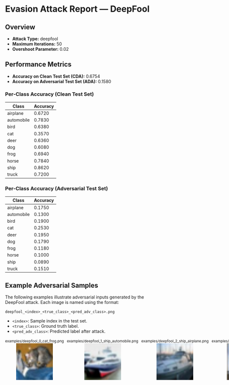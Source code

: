 # Evasion Attack Report — DeepFool

## Overview

- **Attack Type:** deepfool
- **Maximum Iterations:** 50
- **Overshoot Parameter:** 0.02

## Performance Metrics

- **Accuracy on Clean Test Set (CDA):** 0.6754
- **Accuracy on Adversarial Test Set (ADA):** 0.1580

### Per‑Class Accuracy (Clean Test Set)

| Class | Accuracy |
|-------|----------|
| airplane | 0.6720 |
| automobile | 0.7830 |
| bird | 0.6380 |
| cat | 0.3570 |
| deer | 0.6360 |
| dog | 0.6080 |
| frog | 0.6940 |
| horse | 0.7840 |
| ship | 0.8620 |
| truck | 0.7200 |

### Per‑Class Accuracy (Adversarial Test Set)

| Class | Accuracy |
|-------|----------|
| airplane | 0.1750 |
| automobile | 0.1300 |
| bird | 0.1900 |
| cat | 0.2530 |
| deer | 0.1950 |
| dog | 0.1790 |
| frog | 0.1180 |
| horse | 0.1000 |
| ship | 0.0890 |
| truck | 0.1510 |

## Example Adversarial Samples

The following examples illustrate adversarial inputs generated by the DeepFool attack. Each image is named using the format:

```
deepfool_<index>_<true_class>_<pred_adv_class>.png
```
- `<index>`: Sample index in the test set.
- `<true_class>`: Ground truth label.
- `<pred_adv_class>`: Predicted label after attack.

<div style="display: flex; gap: 10px;">
<div style="text-align:center;"><small>examples/deepfool_0_cat_frog.png</small><br><img src="examples/deepfool_0_cat_frog.png" style="width: 120px;"></div>
<div style="text-align:center;"><small>examples/deepfool_1_ship_automobile.png</small><br><img src="examples/deepfool_1_ship_automobile.png" style="width: 120px;"></div>
<div style="text-align:center;"><small>examples/deepfool_2_ship_airplane.png</small><br><img src="examples/deepfool_2_ship_airplane.png" style="width: 120px;"></div>
<div style="text-align:center;"><small>examples/deepfool_3_airplane_ship.png</small><br><img src="examples/deepfool_3_airplane_ship.png" style="width: 120px;"></div>
<div style="text-align:center;"><small>examples/deepfool_4_frog_deer.png</small><br><img src="examples/deepfool_4_frog_deer.png" style="width: 120px;"></div>
</div>